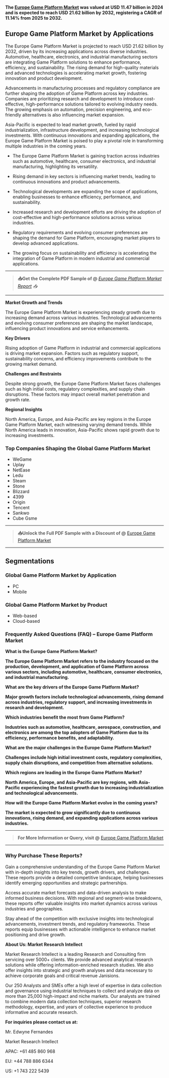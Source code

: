 <p><strong>The <a href="https://www.marketresearchintellect.com/download-sample/?rid=278950&amp;utm_source=Pulse-April-Europe&amp;utm_medium=852">Europe Game Platform Market</a> was valued at USD 11.47 billion in 2024 and is expected to reach USD 21.62 billion by 2032, registering a CAGR of 11.14% from 2025 to 2032.</strong></p><h2>Europe Game Platform Market by Applications&nbsp;</h2><p><p>The Europe Game Platform Market is projected to reach USD 21.62 billion by 2032, driven by its increasing applications across diverse industries. Automotive, healthcare, electronics, and industrial manufacturing sectors are integrating Game Platform solutions to enhance performance, efficiency, and sustainability. The rising demand for high-quality materials and advanced technologies is accelerating market growth, fostering innovation and product development.</p><p>Advancements in manufacturing processes and regulatory compliance are further shaping the adoption of Game Platform across key industries. Companies are prioritizing research and development to introduce cost-effective, high-performance solutions tailored to evolving industry needs. The growing emphasis on automation, precision engineering, and eco-friendly alternatives is also influencing market expansion.</p><p>Asia-Pacific is expected to lead market growth, fueled by rapid industrialization, infrastructure development, and increasing technological investments. With continuous innovations and expanding applications, the Europe Game Platform Market is poised to play a pivotal role in transforming multiple industries in the coming years.</p></p><ul><li><p>The Europe Game Platform Market is gaining traction across industries such as automotive, healthcare, consumer electronics, and industrial manufacturing, highlighting its versatility.</p></li><li><p>Rising demand in key sectors is influencing market trends, leading to continuous innovations and product advancements.</p></li><li><p>Technological developments are expanding the scope of applications, enabling businesses to enhance efficiency, performance, and sustainability.</p></li><li><p>Increased research and development efforts are driving the adoption of cost-effective and high-performance solutions across various industries.</p></li><li><p>Regulatory requirements and evolving consumer preferences are shaping the demand for Game Platform, encouraging market players to develop advanced applications.</p></li><li><p>The growing focus on sustainability and efficiency is accelerating the integration of Game Platform in modern industrial and commercial applications.</p></li></ul><hr /><blockquote><p><strong><span class="font-[700]">📥Get the Complete PDF Sample of @ </span></strong><em><span class="font-[700]"><a href="https://www.marketresearchintellect.com/download-sample/?rid=278950&amp;utm_source=Pulse-April-Europe&amp;utm_medium=852" target="_blank" data-tracking-control-name="article-ssr-frontend-pulse_little-text-block" data-tracking-will-navigate="" data-test-link="">Europe Game Platform Market Report</a>&nbsp;📥</span></em></p></blockquote><hr /><p class="" data-start="77" data-end="360"><strong data-start="77" data-end="105">Market Growth and Trends</strong></p><p class="" data-start="77" data-end="360">The Europe Game Platform Market is experiencing steady growth due to increasing demand across various industries. Technological advancements and evolving consumer preferences are shaping the market landscape, influencing product innovations and service enhancements.</p><p class="" data-start="362" data-end="606"><strong data-start="362" data-end="377">Key Drivers</strong></p><p class="" data-start="362" data-end="606">Rising adoption of Game Platform in industrial and commercial applications is driving market expansion. Factors such as regulatory support, sustainability concerns, and efficiency improvements contribute to the growing market demand.</p><p class="" data-start="608" data-end="849"><strong data-start="608" data-end="637">Challenges and Restraints</strong></p><p class="" data-start="608" data-end="849">Despite strong growth, the Europe Game Platform Market faces challenges such as high initial costs, regulatory complexities, and supply chain disruptions. These factors may impact overall market penetration and growth rate.</p><p class="" data-start="851" data-end="1095"><strong data-start="851" data-end="872">Regional Insights</strong></p><p class="" data-start="851" data-end="1095">North America, Europe, and Asia-Pacific are key regions in the Europe Game Platform Market, each witnessing varying demand trends. While North America leads in innovation, Asia-Pacific shows rapid growth due to increasing investments.</p><p><h3>Top Companies Shaping the Global Game Platform Market </h3><ul><li>WeGame</li><li>Uplay</li><li>NetEase</li><li>Ledu</li><li>Steam</li><li>Stone</li><li>Blizzard</li><li>4399</li><li>Origin</li><li>Tencent</li><li>Sankwo</li><li>Cube Gsme</li></ul></p><hr /><blockquote><p><strong>📥Unlock the Full PDF Sample with a Discount of @</strong> <a href="https://www.marketresearchintellect.com/ask-for-discount/?rid=278950&amp;utm_source=Pulse-April-Europe&amp;utm_medium=852">Europe Game Platform Market</a></p></blockquote><hr /><p><h2>Segmentations</h2><h3>Global Game Platform Market by Application</h3><ul><li>PC</li><li>Mobile</li></ul><h3>Global Game Platform Market by Product</h3><ul><li>Web-based</li><li>Cloud-based</li></ul></p><h3><strong>Frequently Asked Questions (FAQ) &ndash; Europe Game Platform Market</strong></h3><p><strong>What is the Europe Game Platform Market?</strong></p><p><strong>The Europe Game Platform Market refers to the industry focused on the production, development, and application of Game Platform across various sectors, including automotive, healthcare, consumer electronics, and industrial manufacturing.</strong></p><p><strong>What are the key drivers of the Europe Game Platform Market?</strong></p><p><strong>Major growth factors include technological advancements, rising demand across industries, regulatory support, and increasing investments in research and development.</strong></p><p><strong>Which industries benefit the most from Game Platform?</strong></p><p><strong>Industries such as automotive, healthcare, aerospace, construction, and electronics are among the top adopters of Game Platform due to its efficiency, performance benefits, and adaptability.</strong></p><p><strong>What are the major challenges in the Europe Game Platform Market?</strong></p><p><strong>Challenges include high initial investment costs, regulatory complexities, supply chain disruptions, and competition from alternative solutions.</strong></p><p><strong>Which regions are leading in the Europe Game Platform Market?</strong></p><p><strong>North America, Europe, and Asia-Pacific are key regions, with Asia-Pacific experiencing the fastest growth due to increasing industrialization and technological advancements.</strong></p><p><strong>How will the Europe Game Platform Market evolve in the coming years?</strong></p><p><strong>The market is expected to grow significantly due to continuous innovations, rising demand, and expanding applications across various industries.</strong></p><hr /><blockquote><p><span class="font-[700]"><strong>For More Information or Query, visit&nbsp;@</strong>&nbsp;</span><span class="font-[700]"><a href="https://www.marketresearchintellect.com/product/global-game-platform-market-size-and-forecast/?utm_source=Linkedin&utm_medium=852" target="_blank" data-tracking-control-name="article-ssr-frontend-pulse_little-text-block" data-tracking-will-navigate="" data-test-link="">Europe Game Platform Market</a></span></p></blockquote><hr /><h3><strong data-start="0" data-end="31">Why Purchase These Reports?</strong></h3><p class="" data-start="35" data-end="297">Gain a comprehensive understanding of the Europe Game Platform Market with in-depth insights into key trends, growth drivers, and challenges. These reports provide a detailed competitive landscape, helping businesses identify emerging opportunities and strategic partnerships.</p><p class="" data-start="299" data-end="540">Access accurate market forecasts and data-driven analysis to make informed business decisions. With regional and segment-wise breakdowns, these reports offer valuable insights into market dynamics across various industries and geographies.</p><p class="" data-start="542" data-end="784">Stay ahead of the competition with exclusive insights into technological advancements, investment trends, and regulatory frameworks. These reports equip businesses with actionable intelligence to enhance market positioning and drive growth.</p><p><strong><span class="font-[700]">About Us: Market Research Intellect</span></strong></p><p><span class="">Market Research Intellect is a leading Research and Consulting firm servicing over 5000+ clients. We provide advanced analytical research solutions while offering information-enriched research studies.&nbsp;</span>We also offer insights into strategic and growth analyses and data necessary to achieve corporate goals and critical revenue Janisions.</p><p><span class="">Our 250 Analysts and SMEs offer a high level of expertise in data collection and governance using industrial techniques to collect and analyze data on more than 25,000 high-impact and niche markets. Our analysts are trained to combine modern data collection techniques, superior research methodology, expertise, and years of collective experience to produce informative and accurate research.</span></p><p><strong>For inquiries please contact us at:</strong></p><p>Mr. Edwyne Fernandes</p><p>Market Research Intellect</p><p>APAC: +61 485 860 968</p><p>EU: +44 788 886 6344</p><p>US: +1 743 222 5439</p>